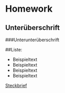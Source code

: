 # Homework

## Unterüberschrift
###Unterunterüberschrift

##Liste: 

* Beispieltext
* Beispieltext
* Beispieltext
* Beispieltext

[Steckbrief](https://github.com/Nizne/Homework/blob/master/Steckbrief.md)
